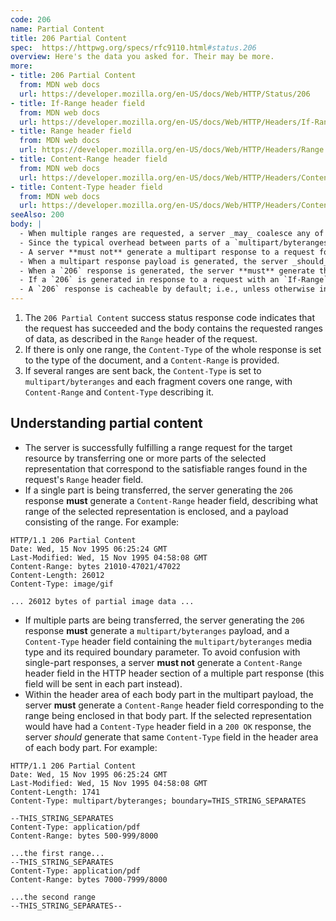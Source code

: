 ```yaml
---
code: 206
name: Partial Content
title: 206 Partial Content
spec:  https://httpwg.org/specs/rfc9110.html#status.206
overview: Here's the data you asked for. Their may be more.
more:
- title: 206 Partial Content
  from: MDN web docs
  url: https://developer.mozilla.org/en-US/docs/Web/HTTP/Status/206
- title: If-Range header field
  from: MDN web docs
  url: https://developer.mozilla.org/en-US/docs/Web/HTTP/Headers/If-Range
- title: Range header field
  from: MDN web docs
  url: https://developer.mozilla.org/en-US/docs/Web/HTTP/Headers/Range
- title: Content-Range header field
  from: MDN web docs
  url: https://developer.mozilla.org/en-US/docs/Web/HTTP/Headers/Content-Range
- title: Content-Type header field
  from: MDN web docs
  url: https://developer.mozilla.org/en-US/docs/Web/HTTP/Headers/Content-Type
seeAlso: 200
body: |
  - When multiple ranges are requested, a server _may_ coalesce any of the ranges that overlap, or that are separated by a gap that is smaller than the overhead of sending multiple parts, regardless of the order in which the corresponding byte-range-spec appeared in the received `Range` header field.
  - Since the typical overhead between parts of a `multipart/byteranges` payload is around 80 bytes, depending on the selected representation's media type and the chosen boundary parameter length, it can be less efficient to transfer many small disjoint parts than it is to transfer the entire selected representation.
  - A server **must not** generate a multipart response to a request for a single range, since a client that does not request multiple parts might not support multipart responses. However, a server _may_ generate a `multipart/byteranges` payload with only a single body part if multiple ranges were requested and only one range was found to be satisfiable or only one range remained after coalescing. A client that cannot process a `multipart/byteranges` response **must not** generate a request that asks for multiple ranges.
  - When a multipart response payload is generated, the server _should_ send the parts in the same order that the corresponding byte-range-spec appeared in the received `Range` header field, excluding those ranges that were deemed unsatisfiable or that were coalesced into other ranges. A client that receives a multipart response **must** inspect the `Content-Range` header field present in each body part in order to determine which range is contained in that body part; a client cannot rely on receiving the same ranges that it requested, nor the same order that it requested.
  - When a `206` response is generated, the server **must** generate the following header fields, in addition to those required above, if the field would have been sent in a `200 OK` response to the same request: `Date`, `Cache-Control`, `ETag`, `Expires`, `Content-Location`, and `Vary`.
  - If a `206` is generated in response to a request with an `If-Range` header field, the sender _should not_ generate other representation header fields beyond those required above, because the client is understood to already have a prior response containing those header fields. Otherwise, the sender **must** generate all of the representation header fields that would have been sent in a `200 OK` response to the same request.
  - A `206` response is cacheable by default; i.e., unless otherwise indicated by explicit cache controls.
---
```


1. The `206 Partial Content` success status response code indicates that the request has succeeded and the body contains the requested ranges of data, as described in the `Range` header of the request.
1. If there is only one range, the `Content-Type` of the whole response is set to the type of the document, and a `Content-Range` is provided.
1. If several ranges are sent back, the `Content-Type` is set to `multipart/byteranges` and each fragment covers one range, with `Content-Range` and `Content-Type` describing it.

## Understanding partial content

- The server is successfully fulfilling a range request for the target resource by transferring one or more parts of the selected representation that correspond to the satisfiable ranges found in the request's `Range` header field.
- If a single part is being transferred, the server generating the `206` response **must** generate a `Content-Range` header field, describing what range of the selected representation is enclosed, and a payload consisting of the range. For example:

```http
HTTP/1.1 206 Partial Content
Date: Wed, 15 Nov 1995 06:25:24 GMT
Last-Modified: Wed, 15 Nov 1995 04:58:08 GMT
Content-Range: bytes 21010-47021/47022
Content-Length: 26012
Content-Type: image/gif

... 26012 bytes of partial image data ...
```

- If multiple parts are being transferred, the server generating the `206` response **must** generate a `multipart/byteranges` payload, and a `Content-Type` header field containing the `multipart/byteranges` media type and its required boundary parameter. To avoid confusion with single-part responses, a server **must not** generate a `Content-Range` header field in the HTTP header section of a multiple part response (this field will be sent in each part instead).
- Within the header area of each body part in the multipart payload, the server **must** generate a `Content-Range` header field corresponding to the range being enclosed in that body part. If the selected representation would have had a `Content-Type` header field in a `200 OK` response, the server _should_ generate that same `Content-Type` field in the header area of each body part. For example:

```http
HTTP/1.1 206 Partial Content
Date: Wed, 15 Nov 1995 06:25:24 GMT
Last-Modified: Wed, 15 Nov 1995 04:58:08 GMT
Content-Length: 1741
Content-Type: multipart/byteranges; boundary=THIS_STRING_SEPARATES

--THIS_STRING_SEPARATES
Content-Type: application/pdf
Content-Range: bytes 500-999/8000

...the first range...
--THIS_STRING_SEPARATES
Content-Type: application/pdf
Content-Range: bytes 7000-7999/8000

...the second range
--THIS_STRING_SEPARATES--
```
